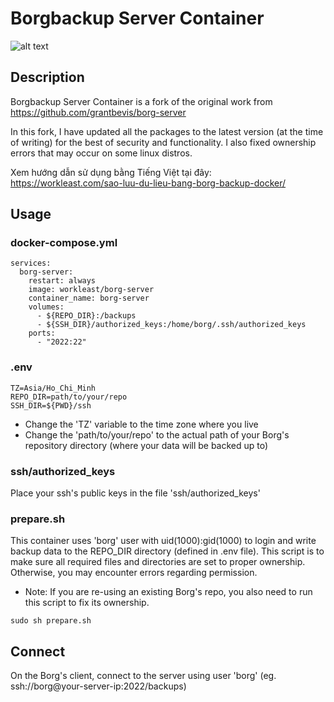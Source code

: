 # Borgbackup Server Container
![alt text](https://borgbackup.readthedocs.io/en/stable/_static/logo.png "Borgbackup")

## Description

Borgbackup Server Container is a fork of the original work from https://github.com/grantbevis/borg-server⁠

In this fork, I have updated all the packages to the latest version (at the time of writing) for the best of security and functionality. I also fixed ownership errors that may occur on some linux distros.

Xem hướng dẫn sử dụng bằng Tiếng Việt tại đây: https://workleast.com/sao-luu-du-lieu-bang-borg-backup-docker/

## Usage
### docker-compose.yml
```
services:
  borg-server:
    restart: always
    image: workleast/borg-server
    container_name: borg-server
    volumes:
      - ${REPO_DIR}:/backups
      - ${SSH_DIR}/authorized_keys:/home/borg/.ssh/authorized_keys
    ports:
      - "2022:22"
```
### .env
```
TZ=Asia/Ho_Chi_Minh
REPO_DIR=path/to/your/repo
SSH_DIR=${PWD}/ssh
```
- Change the 'TZ' variable to the time zone where you live
- Change the 'path/to/your/repo' to the actual path of your Borg's repository directory (where your data will be backed up to)
### ssh/authorized_keys
Place your ssh's public keys in the file 'ssh/authorized_keys'
### prepare.sh
This container uses 'borg' user with uid(1000):gid(1000) to login and write backup data to the REPO_DIR directory (defined in .env file). This script is to make sure all required files and directories are set to proper ownership. Otherwise, you may encounter errors regarding permission.
* Note: If you are re-using an existing Borg's repo, you also need to run this script to fix its ownership.
```
sudo sh prepare.sh
```
## Connect
On the Borg's client, connect to the server using user 'borg' (eg. ssh://borg@your-server-ip:2022/backups)
